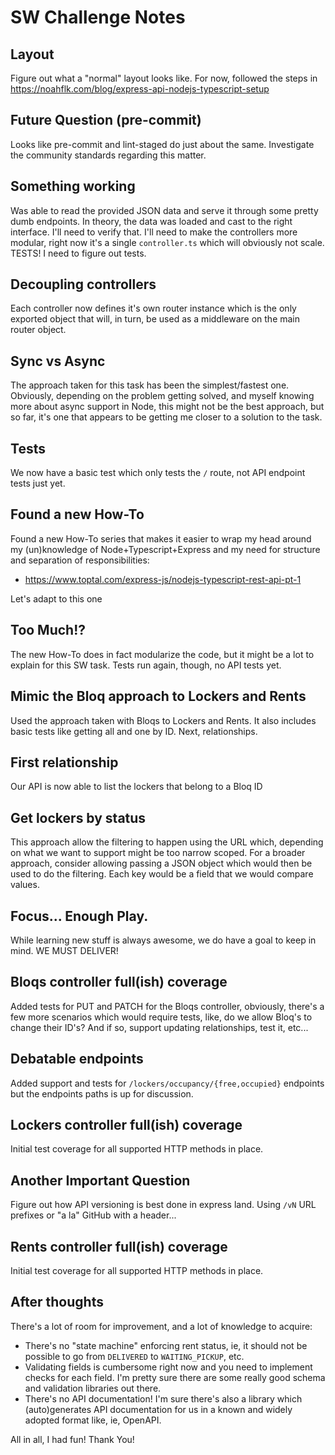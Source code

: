 # SW Challenge Notes

## Layout

Figure out what a "normal" layout looks like.
For now, followed the steps in https://noahflk.com/blog/express-api-nodejs-typescript-setup

## Future Question (pre-commit)

Looks like pre-commit and lint-staged do just about the same. Investigate the community standards regarding this matter.

## Something working

Was able to read the provided JSON data and serve it through some pretty dumb endpoints.
In theory, the data was loaded and cast to the right interface. I'll need to verify that.
I'll need to make the controllers more modular, right now it's a single `controller.ts` which will obviously not
scale.
TESTS! I need to figure out tests.

## Decoupling controllers

Each controller now defines it's own router instance which is the only exported object that will, in turn, be used as a
middleware on the main router object.

## Sync vs Async

The approach taken for this task has been the simplest/fastest one.
Obviously, depending on the problem getting solved, and myself knowing more about async support in Node, this might not
be the best approach, but so far, it's one that appears to be getting me closer to a solution to the task.

## Tests

We now have a basic test which only tests the `/` route, not API endpoint tests just yet.

## Found a new How-To

Found a new How-To series that makes it easier to wrap my head around my (un)knowledge of Node+Typescript+Express and my
need for structure and separation of responsibilities:

- https://www.toptal.com/express-js/nodejs-typescript-rest-api-pt-1

Let's adapt to this one

## Too Much!?

The new How-To does in fact modularize the code, but it might be a lot to explain for this SW task.
Tests run again, though, no API tests yet.

## Mimic the Bloq approach to Lockers and Rents

Used the approach taken with Bloqs to Lockers and Rents.
It also includes basic tests like getting all and one by ID.
Next, relationships.

## First relationship

Our API is now able to list the lockers that belong to a Bloq ID

## Get lockers by status

This approach allow the filtering to happen using the URL which, depending on what we want to support might be too
narrow scoped.
For a broader approach, consider allowing passing a JSON object which would then be used to do the filtering. Each key
would be a field that we would compare values.

## Focus... Enough Play.

While learning new stuff is always awesome, we do have a goal to keep in mind.
WE MUST DELIVER!

## Bloqs controller full(ish) coverage

Added tests for PUT and PATCH for the Bloqs controller, obviously, there's a few more scenarios which would require
tests, like, do we allow Bloq's to change their ID's? And if so, support updating relationships, test it, etc...

## Debatable endpoints

Added support and tests for `/lockers/occupancy/{free,occupied}` endpoints but the endpoints paths is up for
discussion.

## Lockers controller full(ish) coverage

Initial test coverage for all supported HTTP methods in place.

## Another Important Question

Figure out how API versioning is best done in express land.
Using `/vN` URL prefixes or "a la" GitHub with a header...

## Rents controller full(ish) coverage

Initial test coverage for all supported HTTP methods in place.

## After thoughts

There's a lot of room for improvement, and a lot of knowledge to acquire:

- There's no "state machine" enforcing rent status, ie, it should not be possible to go from `DELIVERED` to
  `WAITING_PICKUP`, etc.
- Validating fields is cumbersome right now and you need to implement checks for each field. I'm pretty sure there are
  some really good schema and validation libraries out there.
- There's no API documentation! I'm sure there's also a library which (auto)generates API documentation for us in a
  known and widely adopted format like, ie, OpenAPI.

All in all, I had fun! Thank You!
